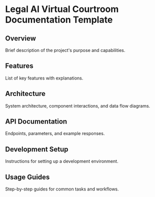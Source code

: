 # Legal AI Virtual Courtroom Documentation Template

## Overview
Brief description of the project's purpose and capabilities.

## Features
List of key features with explanations.

## Architecture
System architecture, component interactions, and data flow diagrams.

## API Documentation
Endpoints, parameters, and example responses.

## Development Setup
Instructions for setting up a development environment.

## Usage Guides
Step-by-step guides for common tasks and workflows.

